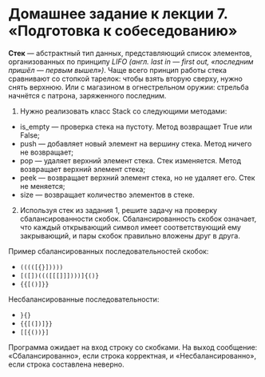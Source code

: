 # Домашнее задание к лекции 7. «Подготовка к собеседованию»

**Стек** — абстрактный тип данных, представляющий список элементов, организованных по принципу *LIFO (англ. last in — first out, «последним пришёл — первым вышел»)*. Чаще всего принцип работы стека сравнивают со стопкой тарелок: чтобы взять вторую сверху, нужно снять верхнюю. Или с магазином в огнестрельном оружии: стрельба начнётся с патрона, заряженного последним.

1. Нужно реализовать класс Stack со следующими методами:

- is_empty — проверка стека на пустоту. Метод возвращает True или False;
- push — добавляет новый элемент на вершину стека. Метод ничего не возвращает;
- pop — удаляет верхний элемент стека. Стек изменяется. Метод возвращает верхний элемент стека;
- peek — возвращает верхний элемент стека, но не удаляет его. Стек не меняется;
- size — возвращает количество элементов в стеке.

2. Используя стек из задания 1, решите задачу на проверку сбалансированности скобок. Сбалансированность скобок означает, что каждый открывающий символ имеет соответствующий ему закрывающий, и пары скобок правильно вложены друг в друга.

Пример сбалансированных последовательностей скобок:

- ```(((([{}]))))```
- ```[([])((([[[]]])))]{()}```
- ```{{[()]}}```

Несбалансированные последовательности:

- ```}{}```
- ```{{[(])]}}```
- ```[[{())}]```

Программа ожидает на вход строку со скобками. На выход сообщение: «Сбалансированно», если строка корректная, и «Несбалансированно», если строка составлена неверно.

    

